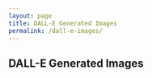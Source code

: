 ```yaml
---
layout: page
title: DALL-E Generated Images
permalink: /dall-e-images/
---
```


## DALL-E Generated Images

<div id="dall-e-images"></div>

<!-- Modal Structure -->
<div id="imageModal" class="modal">
  <span class="close">&times;</span>
  <img class="modal-content" id="modalImage">
  <div id="caption"></div>
</div>

<script>
document.addEventListener("DOMContentLoaded", function() {
    // Fetch the image URLs from the Jekyll collection
    const images = [
        {% assign images = site.static_files | where_exp: 'item', 'item.path contains "assets/img/dall-e"' %}
        {% for image in images %}
            "{{ image.path }}"{% if forloop.last == false %},{% endif %}
        {% endfor %}
    ];

    const container = document.getElementById('dall-e-images');
    shuffleArray(images).forEach(url => {
        const img = document.createElement('img');
        img.src = url;
        img.classList.add('dalle-image');
        img.style.cursor = 'pointer';
        img.onclick = function() {
            showModal(url);
        };
        container.appendChild(img);
    });

    // Function to shuffle array
    function shuffleArray(array) {
        for (let i = array.length - 1; i > 0; i--) {
            const j = Math.floor(Math.random() * (i + 1));
            [array[i], array[j]] = [array[j], array[i]];
        }
        return array;
    }

    // Get the modal
    var modal = document.getElementById('imageModal');
    var modalImg = document.getElementById('modalImage');
    var captionText = document.getElementById('caption');

    // Function to show modal
    function showModal(url) {
        modal.style.display = "block";
        modalImg.src = url;
        captionText.innerHTML = url;
    }

    // Get the <span> element that closes the modal
    var span = document.getElementsByClassName("close")[0];

    // When the user clicks on <span> (x), close the modal
    span.onclick = function() {
        modal.style.display = "none";
    }
});
</script>

<style>
/* Style the images */
.dalle-image {
    width: 200px;
    height: auto;
    margin: 10px;
    transition: transform 0.2s;
}

.dalle-image:hover {
    transform: scale(1.1);
}

/* The Modal (background) */
.modal {
    display: none;
    position: fixed;
    z-index: 1;
    padding-top: 60px;
    left: 0;
    top: 0;
    width: 100%;
    height: 100%;
    overflow: auto;
    background-color: rgb(0,0,0);
    background-color: rgba(0,0,0,0.9);
}

/* Modal Content (image) */
.modal-content {
    margin: auto;
    display: block;
    width: 80%;
    max-width: 700px;
}

/* Caption of Modal Image */
#caption {
    margin: auto;
    display: block;
    width: 80%;
    max-width: 700px;
    text-align: center;
    color: #ccc;
    padding: 10px 0;
    height: 150px;
}

/* Add Animation - Zoom in the Modal */
.modal-content, #caption {
    -webkit-animation-name: zoom;
    -webkit-animation-duration: 0.6s;
    animation-name: zoom;
    animation-duration: 0.6s;
}

@-webkit-keyframes zoom {
    from { -webkit-transform: scale(0) }
    to { -webkit-transform: scale(1) }
}

@keyframes zoom {
    from { transform: scale(0) }
    to { transform: scale(1) }
}

/* The Close Button */
.close {
    position: absolute;
    top: 15px;
    right: 35px;
    color: #f1f1f1;
    font-size: 40px;
    font-weight: bold;
    transition: 0.3s;
}

.close:hover,
.close:focus {
    color: #bbb;
    text-decoration: none;
    cursor: pointer;
}
</style>

